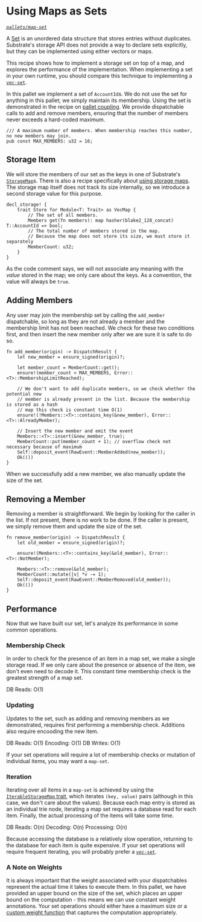 # Using Maps as Sets

_[`pallets/map-set`](https://github.com/substrate-developer-hub/recipes/tree/master/pallets/map-set)_

A [Set](<https://en.wikipedia.org/wiki/Set_(abstract_data_type)>) is an unordered data structure
that stores entries without duplicates. Substrate's storage API does not provide a way to declare
sets explicitly, but they can be implemented using either vectors or maps.

This recipe shows how to implement a storage set on top of a map, and explores the performance of
the implementation. When implementing a set in your own runtime, you should compare this technique
to implementing a [`vec-set`](./vec-set.md).

In this pallet we implement a set of `AccountId`s. We do not use the set for anything in this
pallet; we simply maintain its membership. Using the set is demonstrated in the recipe on
[pallet coupling](../pallet-coupling.md). We provide dispatchable calls to add and remove members,
ensuring that the number of members never exceeds a hard-coded maximum.

```rust, ignore
/// A maximum number of members. When membership reaches this number, no new members may join.
pub const MAX_MEMBERS: u32 = 16;
```

## Storage Item

We will store the members of our set as the keys in one of Substrate's
[`StorageMap`](https://substrate.dev/rustdocs/v2.0.0-rc5/frame_support/storage/trait.StorageMap.html)s. There is also
a recipe specifically about [using storage maps](./storage-maps.md). The storage map itself does not
track its size internally, so we introduce a second storage value for this purpose.

```rust, ignore
decl_storage! {
	trait Store for Module<T: Trait> as VecMap {
		// The set of all members.
		Members get(fn members): map hasher(blake2_128_concat) T::AccountId => bool;
		// The total number of members stored in the map.
		// Because the map does not store its size, we must store it separately
		MemberCount: u32;
	}
}
```

As the code comment says, we will not associate any meaning with the _value_ stored in the map; we
only care about the keys. As a convention, the value will always be `true`.

## Adding Members

Any user may join the membership set by calling the `add_member` dispatchable, so long as they are
not already a member and the membership limit has not been reached. We check for these two
conditions first, and then insert the new member only after we are sure it is safe to do so.

```rust, ignore
fn add_member(origin) -> DispatchResult {
	let new_member = ensure_signed(origin)?;

	let member_count = MemberCount::get();
	ensure!(member_count < MAX_MEMBERS, Error::<T>::MembershipLimitReached);

	// We don't want to add duplicate members, so we check whether the potential new
	// member is already present in the list. Because the membership is stored as a hash
	// map this check is constant time O(1)
	ensure!(!Members::<T>::contains_key(&new_member), Error::<T>::AlreadyMember);

	// Insert the new member and emit the event
	Members::<T>::insert(&new_member, true);
	MemberCount::put(member_count + 1); // overflow check not necessary because of maximum
	Self::deposit_event(RawEvent::MemberAdded(new_member));
	Ok(())
}
```

When we successfully add a new member, we also manually update the size of the set.

## Removing a Member

Removing a member is straightforward. We begin by looking for the caller in the list. If not
present, there is no work to be done. If the caller is present, we simply remove them and update the
size of the set.

```rust, ignore
fn remove_member(origin) -> DispatchResult {
	let old_member = ensure_signed(origin)?;

	ensure!(Members::<T>::contains_key(&old_member), Error::<T>::NotMember);

	Members::<T>::remove(&old_member);
	MemberCount::mutate(|v| *v -= 1);
	Self::deposit_event(RawEvent::MemberRemoved(old_member));
	Ok(())
}
```

## Performance

Now that we have built our set, let's analyze its performance in some common operations.

### Membership Check

In order to check for the presence of an item in a map set, we make a single storage read. If we
only care about the presence or absence of the item, we don't even need to decode it. This constant
time membership check is the greatest strength of a map set.

DB Reads: O(1)

### Updating

Updates to the set, such as adding and removing members as we demonstrated, requires first
performing a membership check. Additions also require encooding the new item.

DB Reads: O(1) Encoding: O(1) DB Writes: O(1)

If your set operations will require a lot of membership checks or mutation of individual items, you
may want a `map-set`.

### Iteration

Iterating over all items in a `map-set` is achieved by using the
[`IterableStorageMap` trait](https://substrate.dev/rustdocs/v2.0.0-rc5/frame_support/storage/trait.IterableStorageMap.html),
which iterates `(key, value)` pairs (although in this case, we don't care about the values). Because
each map entry is stored as an individual trie node, iterating a map set requires a database read
for each item. Finally, the actual processing of the items will take some time.

DB Reads: O(n) Decoding: O(n) Processing: O(n)

Because accessing the database is a relatively slow operation, returning to the database for each
item is quite expensive. If your set operations will require frequent iterating, you will probably
prefer a [`vec-set`](./vec-set.md).

### A Note on Weights

It is always important that the weight associated with your dispatchables represent the actual time
it takes to execute them. In this pallet, we have provided an upper bound on the size of the set,
which places an upper bound on the computation - this means we can use constant weight annotations.
Your set operations should either have a maximum size or a [custom weight function](../weights.md)
that captures the computation appropriately.
